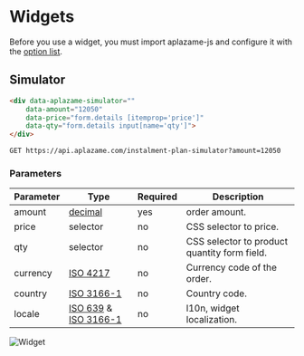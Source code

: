 # Widgets

Before you use a widget, you must import aplazame-js and configure it with the [option list](#3-steps-to-checkout-v2).

## Simulator

```html
<div data-aplazame-simulator=""
    data-amount="12050"
    data-price="form.details [itemprop='price']"
    data-qty="form.details input[name='qty']">
</div>
```

`GET https://api.aplazame.com/instalment-plan-simulator?amount=12050`

### Parameters

Parameter | Type | Required | Description
--------- | ---- | -------- | -----------
amount | [decimal](#decimals)  | yes | order amount.
price | selector | no | CSS selector to price.
qty | selector | no | CSS selector to product quantity form field.
currency | [ISO 4217](http://es.wikipedia.org/wiki/ISO_4217) | no | Currency code of the order.
country | [ISO 3166-1](http://es.wikipedia.org/wiki/ISO_3166-1) | no | Country code.
locale | [ISO 639](https://en.wikipedia.org/wiki/ISO_639) & [ISO 3166-1](http://es.wikipedia.org/wiki/ISO_3166-1) | no | l10n, widget localization.

![Widget](https://cloud.githubusercontent.com/assets/5514990/11610272/bb025c48-9b9d-11e5-8e3f-aa07f0b46245.png)
